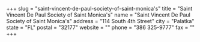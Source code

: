 +++
slug = "saint-vincent-de-paul-society-of-saint-monica's"
title = "Saint Vincent De Paul Society of Saint Monica's"
name = "Saint Vincent De Paul Society of Saint Monica's"
address = "114 South 4th Street"
city = "Palatka"
state = "FL"
postal = "32177"
website = ""
phone = "386 325-9777"
fax = ""
+++
